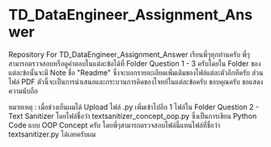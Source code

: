 # TD_DataEngineer_Assignment_Answer
Repository For TD_DataEngineer_Assignment_Answer
เรียนพี่ๆทุกท่านครับ
พี่ๆสามารถตรวจสอบหรือดูคำตอบในแต่ละข้อได้ที่ Folder Question 1 - 3 ครับโดยใน Folder ของแต่ละข้อนั้นจะมี Note ชื่อ "Readme" ซึ่งจะบอกรายละเอียดเพิ่มเติมของไฟล์แต่ละตัวอีกทีครับ
ส่วนไฟล์ PDF ตัวนี้จะเป็นการนำเสนอและกระบวนการคิดของโจทย์ในแต่ละข้อครับ
ขอบคุณครับ
ขอแสดงความนับถือ

หมายเหตุ : เมื่อช่วงเย็นผมได้ Upload ไฟล์ .py เพิ่มเข้าไปอีก 1 ไฟล์ใน Folder Question 2 - Text Sanitizer โดยไฟล์ชื่อว่า textsanitizer_concept_oop.py 
ซึ่งเป็นการเขียน Python Code แบบ OOP Concept ครับ โดยพี่ๆสามารถตรวจสอบไฟล์นี้แทนไฟล์ที่ชื่อว่า textsanitizer.py ได้เลยครับผม

